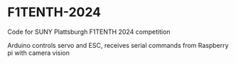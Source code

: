 # F1TENTH-2024
Code for SUNY Plattsburgh F1TENTH 2024 competition

Arduino controls servo and ESC, receives serial commands from Raspberry pi with camera vision

